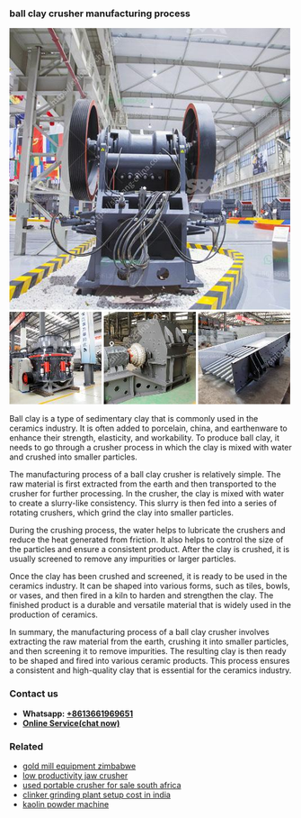 <h3>ball clay crusher manufacturing process</h3><img src='1708497215.jpg' alt=''><p>Ball clay is a type of sedimentary clay that is commonly used in the ceramics industry. It is often added to porcelain, china, and earthenware to enhance their strength, elasticity, and workability. To produce ball clay, it needs to go through a crusher process in which the clay is mixed with water and crushed into smaller particles.</p><p>The manufacturing process of a ball clay crusher is relatively simple. The raw material is first extracted from the earth and then transported to the crusher for further processing. In the crusher, the clay is mixed with water to create a slurry-like consistency. This slurry is then fed into a series of rotating crushers, which grind the clay into smaller particles.</p><p>During the crushing process, the water helps to lubricate the crushers and reduce the heat generated from friction. It also helps to control the size of the particles and ensure a consistent product. After the clay is crushed, it is usually screened to remove any impurities or larger particles.</p><p>Once the clay has been crushed and screened, it is ready to be used in the ceramics industry. It can be shaped into various forms, such as tiles, bowls, or vases, and then fired in a kiln to harden and strengthen the clay. The finished product is a durable and versatile material that is widely used in the production of ceramics.</p><p>In summary, the manufacturing process of a ball clay crusher involves extracting the raw material from the earth, crushing it into smaller particles, and then screening it to remove impurities. The resulting clay is then ready to be shaped and fired into various ceramic products. This process ensures a consistent and high-quality clay that is essential for the ceramics industry.</p><h3>Contact us</h3><ul><li><strong>Whatsapp:&nbsp;<a href="https://wa.me/8613661969651">+8613661969651</a></strong></li><li><a href="https://swt.shibang-china.com/?git&amp;zhl&amp;ball clay crusher manufacturing process"><strong>Online Service(chat now)</strong></a></li></ul><h3>Related</h3><ul><li><a href='gold mill equipment zimbabwe.md'>gold mill equipment zimbabwe</a></li><li><a href='low productivity jaw crusher.md'>low productivity jaw crusher</a></li><li><a href='used portable crusher for sale south africa.md'>used portable crusher for sale south africa</a></li><li><a href='clinker grinding plant setup cost in india.md'>clinker grinding plant setup cost in india</a></li><li><a href='kaolin powder machine.md'>kaolin powder machine</a></li></ul>